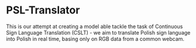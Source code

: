 # PSL-Translator
This is our attempt at creating a model able tackle the task of Continuous Sign Language Translation (CSLT) - we aim to translate Polish sign language into Polish in real time, basing only on RGB data from a common webcam.
